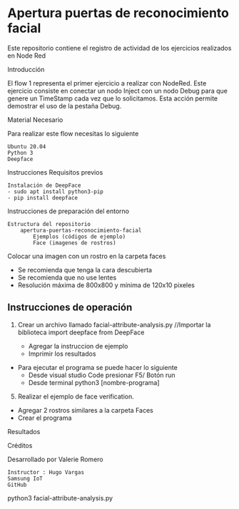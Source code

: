 # Apertura puertas de reconocimiento facial

Este repositorio contiene el registro de actividad de los ejercicios realizados en Node Red

Introducción

El flow 1 representa el primer ejercicio a realizar con NodeRed. Este ejercicio consiste en conectar un nodo Inject con un nodo Debug para que genere un TimeStamp cada vez que lo solicitamos. Esta acción permite demostrar el uso de la pestaña Debug.

Material Necesario

Para realizar este flow necesitas lo siguiente

    Ubuntu 20.04
    Python 3
    Deepface
    
        
Instrucciones
Requisitos previos

    Instalación de DeepFace
	- sudo apt install python3-pip
	- pip install deepface

Instrucciones de preparación del entorno

	Estructura del repositorio
		apertura-puertas-reconocimiento-facial
			Ejemplos (códigos de ejemplo)
			Face (imagenes de rostros)
Colocar una imagen con un rostro en la carpeta faces
- Se recomienda que tenga la cara descubierta 
- Se recomienda que no use lentes
- Resolución máxima de 800x800 y mínima de 120x10 pixeles

## Instrucciones de operación

1. Crear un archivo llamado facial-attribute-analysis.py
	//Importar la biblioteca
	import deepface from DeepFace

	- Agregar la instruccion de ejemplo
	- Imprimir los resultados
- Para ejecutar el programa se puede hacer lo siguiente
	- Desde visual studio Code presionar F5/ Botón run
	- Desde terminal python3 [nombre-programa]

5. Realizar el ejemplo de face verification.
- Agregar 2 rostros similares a la carpeta Faces
- Crear el programa

Resultados

Créditos

Desarrollado por Valerie Romero
    
    Instructor : Hugo Vargas
    Samsung IoT
    GitHub

python3 facial-attribute-analysis.py
